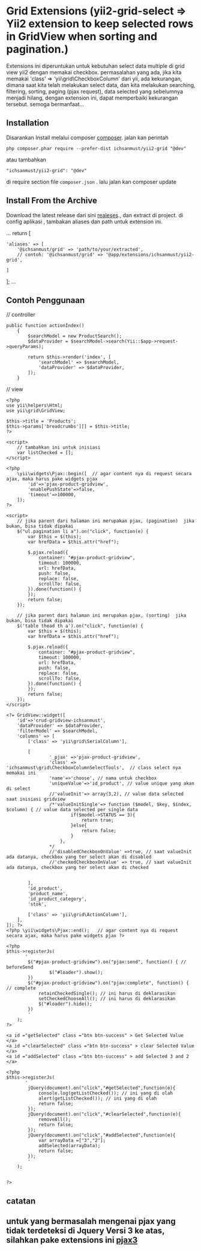Grid Extensions (yii2-grid-select => Yii2 extension to keep selected rows in GridView when sorting and pagination.)
===============
Extensions ini diperuntukan untuk kebutuhan select data multiple di grid view yii2 dengan memakai checkbox.
permasalahan yang ada, jika kita memakai 'class' => 'yii\grid\CheckboxColumn' dari yii, ada kekurangan,
dimana saat kita telah melakukan select data, dan kita melakukan searching, filtering, sorting, paging (pjax request), 
data selected yang sebelumnya menjadi hilang, dengan extension ini, dapat memperbaiki kekurangan tersebut.
semoga bermanfaat...



Installation
------------

Disarankan Install melalui composer [composer](http://getcomposer.org/download/).
jalan kan perintah
```
php composer.phar require --prefer-dist ichsanmust/yii2-grid "@dev"
```
atau tambahkan
```
"ichsanmust/yii2-grid": "@dev"
```
di require section file `composer.json` . lalu jalan kan composer update


Install From the Archive
------------
Download the latest release dari sini [realeses](https://github.com/ichsanmust/yii2-grid/releases)., dan extract di project. 
di config aplikasi , tambakan aliases dan path untuk extension ini.

...
return [
    
    'aliases' => [
        '@ichsanmust/grid' => 'path/to/your/extracted',
        // contoh: '@ichsanmust/grid' => '@app/extensions/ichsanmust/yii2-grid',
        
    ]
];
...


Contoh Penggunaan 
------------

// controller 
```
public function actionIndex()
    {
        $searchModel = new ProductSearch();
        $dataProvider = $searchModel->search(Yii::$app->request->queryParams);

        return $this->render('index', [
            'searchModel' => $searchModel,
            'dataProvider' => $dataProvider,
        ]);
    }
```

// view 
```
<?php
use yii\helpers\Html;
use yii\grid\GridView;

$this->title = 'Products';
$this->params['breadcrumbs'][] = $this->title;
?>

<script>
	// tambahkan ini untuk inisiasi
	var listChecked = [];
</script>

<?php
	\yii\widgets\Pjax::begin([  // agar content nya di request secara ajax, maka harus pake widgets pjax
		'id'=>'pjax-product-gridview',
		'enablePushState'=>false,
		'timeout'=>100000,
	]); 
?>

<script>
	// jika parent dari halaman ini merupakan pjax, (pagination)  jika bukan, bisa tidak dipakai
	$("ul.pagination li a").on("click", function(e) {
		var $this = $(this);
		var hrefData = $this.attr("href");

		$.pjax.reload({
			container: "#pjax-product-gridview",
			timeout: 100000,
			url: hrefData,
			push: false,
			replace: false,
			scrollTo: false,
		}).done(function() {
		});
		return false;
	});

	// jika parent dari halaman ini merupakan pjax, (sorting)  jika bukan, bisa tidak dipakai
	$('table thead th a').on("click", function(e) {
		var $this = $(this);
		var hrefData = $this.attr("href");

		$.pjax.reload({
			container: "#pjax-product-gridview",
			timeout: 100000,
			url: hrefData,
			push: false,
			replace: false,
			scrollTo: false,
		}).done(function() {
		});
		return false;
	});
</script>

<?= GridView::widget([
	'id'=>'crud-gridview-ichsanmust',
	'dataProvider' => $dataProvider,
	'filterModel' => $searchModel,
	'columns' => [
		['class' => 'yii\grid\SerialColumn'],

		[   
				'_pjax' =>'pjax-product-gridview',
				'class' => 'ichsanmust\grid\CheckboxColumnSelectTools',  // class select nya memakai ini
				'name'=>'choose', // nama untuk checkbox
				'uniqueValue'=>'id_product', // value unique yang akan di select
				//'valueInit'=> array(3,2), // value data selected saat inisiasi gridview
				/*'valueInitSingle'=> function ($model, $key, $index, $column) { // value data selected per single data
						if($model->STATUS == 3){ 
							return true;
						}else{
							return false;
						} 
					},
				*/
				//'disabledCheckboxOnValue' =>true, // saat valueInit ada datanya, checkbox yang ter select akan di disabled
				//'checkedCheckboxOnValue' => true, // saat valueInit ada datanya, checkbox yang ter select akan di checked
					
				
		],
		'id_product',
		'product_name',
		'id_product_category',
		'stok',
		
		['class' => 'yii\grid\ActionColumn'],
	],
]); ?>
<?php \yii\widgets\Pjax::end();   // agar content nya di request secara ajax, maka harus pake widgets pjax ?>

<?php
$this->registerJs(
	   '
		$("#pjax-product-gridview").on("pjax:send", function() { // beforeSend
				$("#loader").show();
		})
		$("#pjax-product-gridview").on("pjax:complete", function() { // complete
			retainCheckedSingle(); // ini harus di deklarasikan 
			setCheckedChooseAll(); // ini harus di deklarasikan 
			$("#loader").hide();
		})
		'
	);
?>
			
<a id ="getSelected" class ="btn btn-success" > Get Selected Value </a>
<a id ="clearSelected" class ="btn btn-success" > clear Selected Value </a>
<a id ="addSelected" class ="btn btn-success" > add Selected 3 and 2 </a>

<?php
$this->registerJs(
	   '
		jQuery(document).on("click","#getSelected",function(e){
			console.log(getListChecked()); // ini yang di olah
			alert(getListChecked()); // ini yang di olah
			return false;
		});
		jQuery(document).on("click","#clearSelected",function(e){
			removeAll();
			return false;
		});
		jQuery(document).on("click","#addSelected",function(e){
			var arrayData =["3","2"];
			addSelected(arrayData);
			return false;
		});
		'
	);


?>
```

catatan 
------------
untuk yang bermasalah mengenai pjax yang tidak terdeteksi di Jquery Versi 3 ke atas, silahkan pake extensions ini [pjax3](https://github.com/ichsanmust/yii2-widgets)
------------



